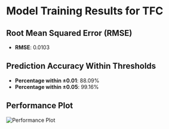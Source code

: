 # Model Training Results for TFC

## Root Mean Squared Error (RMSE)
- **RMSE**: 0.0103

## Prediction Accuracy Within Thresholds
- **Percentage within ±0.01**: 88.09%
- **Percentage within ±0.05**: 99.16%

## Performance Plot
![Performance Plot](../imgs/TFC.png)
